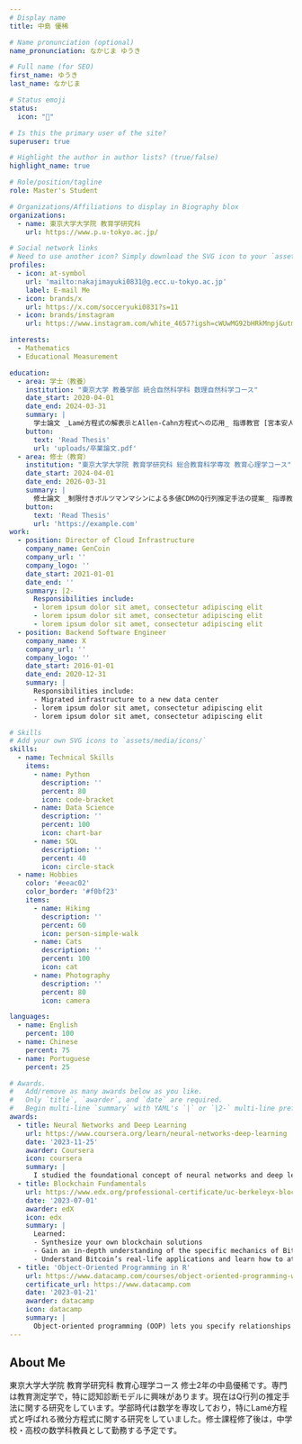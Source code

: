 ```yaml
---
# Display name
title: 中島 優稀

# Name pronunciation (optional)
name_pronunciation: なかじま ゆうき

# Full name (for SEO)
first_name: ゆうき
last_name: なかじま

# Status emoji
status:
  icon: "🎹"

# Is this the primary user of the site?
superuser: true

# Highlight the author in author lists? (true/false)
highlight_name: true

# Role/position/tagline
role: Master's Student

# Organizations/Affiliations to display in Biography blox
organizations:
  - name: 東京大学大学院 教育学研究科
    url: https://www.p.u-tokyo.ac.jp/

# Social network links
# Need to use another icon? Simply download the SVG icon to your `assets/media/icons/` folder.
profiles:
  - icon: at-symbol
    url: 'mailto:nakajimayuki0831@g.ecc.u-tokyo.ac.jp'
    label: E-mail Me
  - icon: brands/x
    url: https://x.com/socceryuki0831?s=11
  - icon: brands/instagram
    url: https://www.instagram.com/white_4657?igsh=cWUwMG92bHRkMnpj&utm_source=qr

interests:
  - Mathematics
  - Educational Measurement

education:
  - area: 学士（教養）
    institution: "東京大学 教養学部 統合自然科学科 数理自然科学コース"
    date_start: 2020-04-01
    date_end: 2024-03-31
    summary: |
      学士論文 _Lamé方程式の解表示とAllen-Cahn方程式への応用_ 指導教官 [宮本安人教授](https://www.ms.u-tokyo.ac.jp/~miyamoto/).
    button:
      text: 'Read Thesis'
      url: 'uploads/卒業論文.pdf'
  - area: 修士（教育）
    institution: "東京大学大学院 教育学研究科 総合教育科学専攻 教育心理学コース"
    date_start: 2024-04-01
    date_end: 2026-03-31
    summary: |
      修士論文 _制限付きボルツマンマシンによる多値CDMのQ行列推定手法の提案_ 指導教官 [宇佐美慧准教授](https://usami-lab.com/).
    button:
      text: 'Read Thesis'
      url: 'https://example.com'
work:
  - position: Director of Cloud Infrastructure
    company_name: GenCoin
    company_url: ''
    company_logo: ''
    date_start: 2021-01-01
    date_end: ''
    summary: |2-
      Responsibilities include:
      - lorem ipsum dolor sit amet, consectetur adipiscing elit
      - lorem ipsum dolor sit amet, consectetur adipiscing elit
      - lorem ipsum dolor sit amet, consectetur adipiscing elit
  - position: Backend Software Engineer
    company_name: X
    company_url: ''
    company_logo: ''
    date_start: 2016-01-01
    date_end: 2020-12-31
    summary: |
      Responsibilities include:
      - Migrated infrastructure to a new data center
      - lorem ipsum dolor sit amet, consectetur adipiscing elit
      - lorem ipsum dolor sit amet, consectetur adipiscing elit

# Skills
# Add your own SVG icons to `assets/media/icons/`
skills:
  - name: Technical Skills
    items:
      - name: Python
        description: ''
        percent: 80
        icon: code-bracket
      - name: Data Science
        description: ''
        percent: 100
        icon: chart-bar
      - name: SQL
        description: ''
        percent: 40
        icon: circle-stack
  - name: Hobbies
    color: '#eeac02'
    color_border: '#f0bf23'
    items:
      - name: Hiking
        description: ''
        percent: 60
        icon: person-simple-walk
      - name: Cats
        description: ''
        percent: 100
        icon: cat
      - name: Photography
        description: ''
        percent: 80
        icon: camera

languages:
  - name: English
    percent: 100
  - name: Chinese
    percent: 75
  - name: Portuguese
    percent: 25

# Awards.
#   Add/remove as many awards below as you like.
#   Only `title`, `awarder`, and `date` are required.
#   Begin multi-line `summary` with YAML's `|` or `|2-` multi-line prefix and indent 2 spaces below.
awards:
  - title: Neural Networks and Deep Learning
    url: https://www.coursera.org/learn/neural-networks-deep-learning
    date: '2023-11-25'
    awarder: Coursera
    icon: coursera
    summary: |
      I studied the foundational concept of neural networks and deep learning. By the end, I was familiar with the significant technological trends driving the rise of deep learning; build, train, and apply fully connected deep neural networks; implement efficient (vectorized) neural networks; identify key parameters in a neural network’s architecture; and apply deep learning to your own applications.
  - title: Blockchain Fundamentals
    url: https://www.edx.org/professional-certificate/uc-berkeleyx-blockchain-fundamentals
    date: '2023-07-01'
    awarder: edX
    icon: edx
    summary: |
      Learned:
      - Synthesize your own blockchain solutions
      - Gain an in-depth understanding of the specific mechanics of Bitcoin
      - Understand Bitcoin’s real-life applications and learn how to attack and destroy Bitcoin, Ethereum, smart contracts and Dapps, and alternatives to Bitcoin’s Proof-of-Work consensus algorithm
  - title: 'Object-Oriented Programming in R'
    url: https://www.datacamp.com/courses/object-oriented-programming-with-s3-and-r6-in-r
    certificate_url: https://www.datacamp.com
    date: '2023-01-21'
    awarder: datacamp
    icon: datacamp
    summary: |
      Object-oriented programming (OOP) lets you specify relationships between functions and the objects that they can act on, helping you manage complexity in your code. This is an intermediate level course, providing an introduction to OOP, using the S3 and R6 systems. S3 is a great day-to-day R programming tool that simplifies some of the functions that you write. R6 is especially useful for industry-specific analyses, working with web APIs, and building GUIs.
---
```


## About Me

東京大学大学院 教育学研究科 教育心理学コース 修士2年の中島優稀です。専門は教育測定学で，特に認知診断モデルに興味があります。現在はQ行列の推定手法に関する研究をしています。学部時代は数学を専攻しており，特にLamé方程式と呼ばれる微分方程式に関する研究をしていました。修士課程修了後は，中学校・高校の数学科教員として勤務する予定です。
